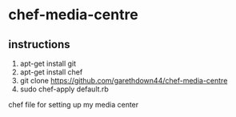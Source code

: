 # chef-media-centre

## instructions

1. apt-get install git
2. apt-get install chef
3. git clone https://github.com/garethdown44/chef-media-centre
4. sudo chef-apply default.rb

chef file for setting up my media center
